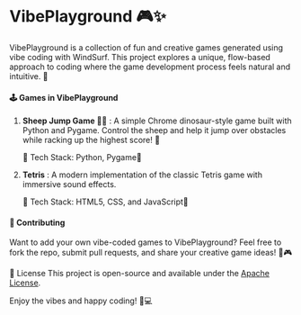 # VibePlayground 🎮✨

VibePlayground is a collection of fun and creative games generated using vibe coding with WindSurf. This project explores a unique, flow-based approach to coding where the game development process feels natural and intuitive. 🚀

#### 🕹️ Games in VibePlayground
1. **Sheep Jump Game 🐑💨** : A simple Chrome dinosaur-style game built with Python and Pygame. Control the sheep and help it jump over obstacles while racking up the highest score! 🎯

    🔹 Tech Stack: Python, Pygame🔹

2. **Tetris** : A modern implementation of the classic Tetris game with immersive sound effects.

    🔹 Tech Stack: HTML5, CSS, and JavaScript🔹


#### 🌟 Contributing
Want to add your own vibe-coded games to VibePlayground? Feel free to fork the repo, submit pull requests, and share your creative game ideas! 🚀🎮

📜 License
This project is open-source and available under the [Apache License](LICENSE).

Enjoy the vibes and happy coding! 🎵💻